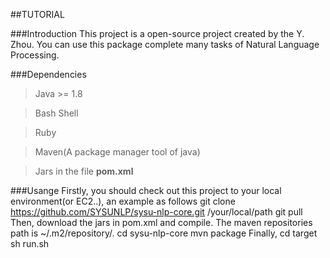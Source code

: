 ##TUTORIAL

###Introduction
This project is a open-source project created by the Y. Zhou. You can use this package complete many tasks of Natural Language Processing.

###Dependencies

> Java >= 1.8

> Bash Shell

> Ruby

> Maven(A package manager tool of java)

> Jars in the file **pom.xml**


###Usange 
Firstly, you should check out this project to your local environment(or EC2..), an example as follows
  git clone https://github.com/SYSUNLP/sysu-nlp-core.git /your/local/path
  git pull
Then, download the jars in pom.xml and compile. The maven repositories path is ~/.m2/repository/.
  cd sysu-nlp-core
  mvn package
Finally, 
  cd target
  sh run.sh 
